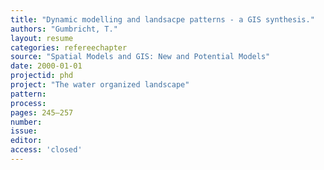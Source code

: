 ```yaml
---
title: "Dynamic modelling and landsacpe patterns - a GIS synthesis."
authors: "Gumbricht, T."
layout: resume
categories: refereechapter
source: "Spatial Models and GIS: New and Potential Models"
date: 2000-01-01
projectid: phd
project: "The water organized landscape"
pattern:
process:
pages: 245–257
number:
issue:
editor:
access: 'closed'
---
```

